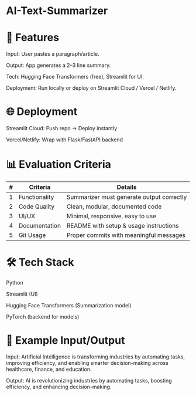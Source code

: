 # AI-Text-Summarizer

# **🔹 Features**

Input: User pastes a paragraph/article.

Output: App generates a 2–3 line summary.

Tech: Hugging Face Transformers (free), Streamlit for UI.

Deployment: Run locally or deploy on Streamlit Cloud / Vercel / Netlify.

# **🌐 Deployment**

Streamlit Cloud: Push repo → Deploy instantly

Vercel/Netlify: Wrap with Flask/FastAPI backend

# **📊 Evaluation Criteria**

| # | Criteria      | Details                                   |
| - | ------------- | ----------------------------------------- |
| 1 | Functionality | Summarizer must generate output correctly |
| 2 | Code Quality  | Clean, modular, documented code           |
| 3 | UI/UX         | Minimal, responsive, easy to use          |
| 4 | Documentation | README with setup & usage instructions    |
| 5 | Git Usage     | Proper commits with meaningful messages   |

# **🛠️ Tech Stack**

Python

Streamlit (UI)

Hugging Face Transformers (Summarization model)

PyTorch (backend for models)

# **📌 Example Input/Output**

Input:
Artificial Intelligence is transforming industries by automating tasks, improving efficiency, and enabling smarter decision-making across healthcare, finance, and education.

Output:
AI is revolutionizing industries by automating tasks, boosting efficiency, and enhancing decision-making.
